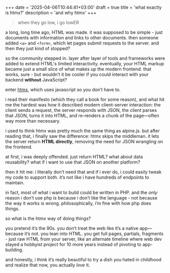 +++
date = '2025-04-06T10:44:41+03:00'
draft = true
title = 'what exactly is htmx?'
description = 'and why htmx'
+++
> when they go low, i go lowER

a long, long time ago, HTML was made. it was supposed to be simple - just documents with information and links to other documents. then someone added `<a>` and `<form>`, which let pages submit requests to the server. and then they just kind of stopped?

so the community stepped in. layer after layer of tools and frameworks were added to extend HTML's limited interactivity. eventually, your HTML markup became just a small slice of what makes up the modern frontend. that works, sure - but wouldn’t it be cooler if you could interact with your backend **without** JavaScript?

enter [htmx](https://htmx.org), which uses javascript so you don’t have to.

i read their manifesto (which they call a book for some reason), and what hit me the hardest was how it described modern client-server interaction: the client sends a request, the server responds with JSON, the client parses that JSON, turns it into HTML, and re-renders a chunk of the page—often way more than necessary.

i used to think htmx was pretty much the same thing as alpine.js. but after reading that, i finally saw the difference: htmx skips the middleman. it lets the server return **HTML directly**, removing the need for JSON wrangling on the frontend.

at first, i was deeply offended. just return HTML?
what about data reusability? what if i want to use that JSON on another platform?

then it hit me: i literally don’t need that
and if i ever do, i could easily tweak my code to support both. it’s not like i have hundreds of endpoints to maintain.

in fact, most of what i want to build could be written in PHP. and the *only* reason i don’t use php is because i don’t like the language - not because the way it works is wrong. philosophically, i’m fine with how php does things.

so what is the htmx way of doing things?

you pretend it’s the 90s. you don’t treat the web like it’s a native app—because it’s not. you lean into HTML. you get full pages, partials, fragments - just raw HTML from your server, like an alternate timeline where web dev stayed a hobbyist project for 10 more years instead of pivoting to app-building.

and honestly, i think it’s really beautiful to try a dish you hated in childhood and realize that now, you actually *love* it.
